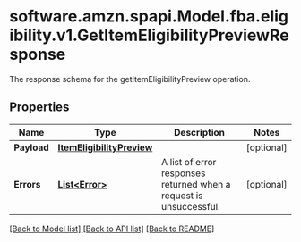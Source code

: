 # software.amzn.spapi.Model.fba.eligibility.v1.GetItemEligibilityPreviewResponse
The response schema for the getItemEligibilityPreview operation.

## Properties

Name | Type | Description | Notes
------------ | ------------- | ------------- | -------------
**Payload** | [**ItemEligibilityPreview**](ItemEligibilityPreview.md) |  | [optional] 
**Errors** | [**List&lt;Error&gt;**](Error.md) | A list of error responses returned when a request is unsuccessful. | [optional] 

[[Back to Model list]](../README.md#documentation-for-models) [[Back to API list]](../README.md#documentation-for-api-endpoints) [[Back to README]](../README.md)

